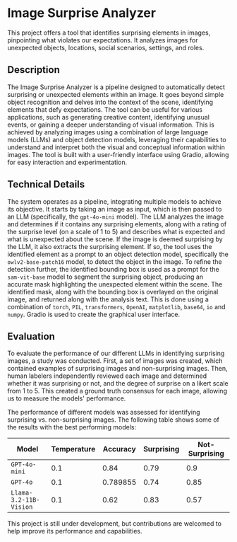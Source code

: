 # Image Surprise Analyzer

This project offers a tool that identifies surprising elements in images, pinpointing what violates our expectations. It analyzes images for unexpected objects, locations, social scenarios, settings, and roles.

## Description

The Image Surprise Analyzer is a pipeline designed to automatically detect surprising or unexpected elements within an image. It goes beyond simple object recognition and delves into the context of the scene, identifying elements that defy expectations. The tool can be useful for various applications, such as generating creative content, identifying unusual events, or gaining a deeper understanding of visual information. This is achieved by analyzing images using a combination of large language models (LLMs) and object detection models, leveraging their capabilities to understand and interpret both the visual and conceptual information within images. The tool is built with a user-friendly interface using Gradio, allowing for easy interaction and experimentation.

## Technical Details

The system operates as a pipeline, integrating multiple models to achieve its objective. It starts by taking an image as input, which is then passed to an LLM (specifically, the `gpt-4o-mini` model). The LLM analyzes the image and determines if it contains any surprising elements, along with a rating of the surprise level (on a scale of 1 to 5) and describes what is expected and what is unexpected about the scene. If the image is deemed surprising by the LLM, it also extracts the surprising element. If so, the tool uses the identified element as a prompt to an object detection model, specifically the `owlv2-base-patch16` model, to detect the object in the image. To refine the detection further, the identified bounding box is used as a prompt for the `sam-vit-base` model to segment the surprising object, producing an accurate mask highlighting the unexpected element within the scene. The identified mask, along with the bounding box is overlayed on the original image, and returned along with the analysis text. This is done using a combination of `torch`, `PIL`, `transformers`, `OpenAI`, `matplotlib`, `base64`, `io` and `numpy`. Gradio is used to create the graphical user interface.

## Evaluation

To evaluate the performance of our different LLMs in identifying surprising images, a study was conducted. First, a set of images was created, which contained examples of surprising images and non-surprising images. Then, human labelers independently reviewed each image and determined whether it was surprising or not, and the degree of surprise on a likert scale from 1 to 5. This created a ground truth consensus for each image, allowing us to measure the models' performance.

The performance of different models was assessed for identifying surprising vs. non-surprising images. The following table shows some of the results with the best performing models:

| Model                                                 | Temperature | Accuracy | Surprising | Not-Surprising |
|-------------------------------------------------------|----------|----------|------------|----------------|
| `GPT-4o-mini`                            | 0.1      | 0.84     | 0.79       | 0.9            |
| `GPT-4o`                                  | 0.1      | 0.789855 | 0.74       | 0.85           |
| `Llama-3.2-11B-Vision`                           | 0.1      | 0.62     | 0.83       | 0.57           |

This project is still under development, but contributions are welcomed to help improve its performance and capabilities.
